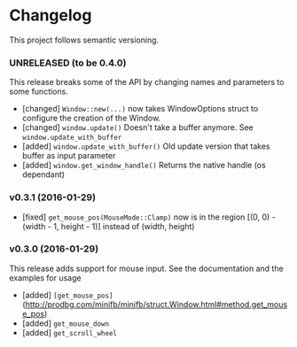 # Changelog

This project follows semantic versioning.

### UNRELEASED (to be 0.4.0)

This release breaks some of the API by changing names and parameters to some functions.

- [changed] ```Window::new(...)``` now takes WindowOptions struct to configure the creation of the Window.
- [changed] ```window.update()``` Doesn't take a buffer anymore. See ```window.update_with_buffer```
- [added] ```window.update_with_buffer()``` Old update version that takes buffer as input parameter
- [added] ```window.get_window_handle()``` Returns the native handle (os dependant) 

### v0.3.1 (2016-01-29)

- [fixed] ```get_mouse_pos(MouseMode::Clamp)``` now is in the region [(0, 0) - (width - 1, height - 1)] instead of (width, height)

### v0.3.0 (2016-01-29)

This release adds support for mouse input. See the documentation and the examples for usage

- [added] ```[get_mouse_pos]```(http://prodbg.com/minifb/minifb/struct.Window.html#method.get_mouse_pos)
- [added] ```get_mouse_down```
- [added] ```get_scroll_wheel```

